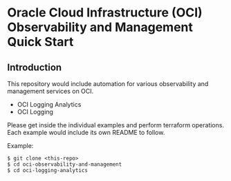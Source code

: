 # Oracle Cloud Infrastructure (OCI) Observability and Management Quick Start

## Introduction

This repository would include automation for various observability and management services on OCI.

* OCI Logging Analytics
* OCI Logging

Please get inside the individual examples and perform terraform operations. Each example would include its own README to follow.

Example:
```
$ git clone <this-repo>
$ cd oci-observability-and-management
$ cd oci-logging-analytics
```
